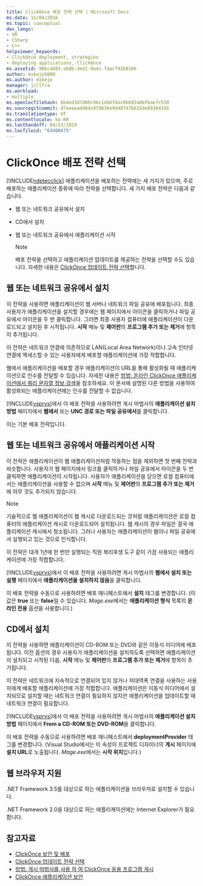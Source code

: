 ```yaml
---
title: ClickOnce 배포 전략 선택 | Microsoft Docs
ms.date: 11/04/2016
ms.topic: conceptual
dev_langs:
- VB
- CSharp
- C++
helpviewer_keywords:
- ClickOnce deployment, strategies
- deploying applications, ClickOnce
ms.assetid: 98bcab65-ab8b-4ed1-9adc-fdacf92b8106
author: mikejo5000
ms.author: mikejo
manager: jillfra
ms.workload:
- multiple
ms.openlocfilehash: 6b4ed387d00c96c1d66fdac0bb92a0bfbae7c530
ms.sourcegitcommit: 47eeeeadd84c879636e9d48747b615de69384356
ms.translationtype: HT
ms.contentlocale: ko-KR
ms.lasthandoff: 04/23/2019
ms.locfileid: "63406675"
---
```

# <a name="choose-a-clickonce-deployment-strategy"></a>ClickOnce 배포 전략 선택
[!INCLUDE[ndptecclick](../deployment/includes/ndptecclick_md.md)] 애플리케이션을 배포하는 전략에는 세 가지가 있으며, 주로 배포하는 애플리케이션 종류에 따라 전략을 선택합니다. 세 가지 배포 전략은 다음과 같습니다.

- 웹 또는 네트워크 공유에서 설치

- CD에서 설치

- 웹 또는 네트워크 공유에서 애플리케이션 시작

    > [!NOTE]
    > 배포 전략을 선택하고 애플리케이션 업데이트를 제공하는 전략을 선택할 수도 있습니다. 자세한 내용은 [ClickOnce 업데이트 전략 선택](../deployment/choosing-a-clickonce-update-strategy.md)합니다.

## <a name="install-from-the-web-or-a-network-share"></a>웹 또는 네트워크 공유에서 설치
 이 전략을 사용하면 애플리케이션이 웹 서버나 네트워크 파일 공유에 배포됩니다. 최종 사용자가 애플리케이션을 설치할 경우에는 웹 페이지에서 아이콘을 클릭하거나 파일 공유에서 아이콘을 두 번 클릭합니다. 그러면 최종 사용자 컴퓨터에 애플리케이션이 다운로드되고 설치된 후 시작됩니다. **시작** 메뉴 및 **제어판**의 **프로그램 추가 또는 제거**에 항목이 추가됩니다.

 이 전략은 네트워크 연결에 의존하므로 LAN(Local Area Network)이나 고속 인터넷 연결에 액세스할 수 있는 사용자에게 배포할 애플리케이션에 가장 적합합니다.

 웹에서 애플리케이션을 배포할 경우 애플리케이션이 URL을 통해 활성화될 때 애플리케이션으로 인수를 전달할 수 있습니다. 자세한 내용은 [방법: 온라인 ClickOnce 애플리케이션에서 쿼리 문자열 정보 검색](../deployment/how-to-retrieve-query-string-information-in-an-online-clickonce-application.md)을 참조하세요. 이 문서에 설명된 다른 방법을 사용하여 활성화되는 애플리케이션에는 인수를 전달할 수 없습니다.

 [!INCLUDE[vsprvs](../code-quality/includes/vsprvs_md.md)]에서 이 배포 전략을 사용하려면 게시 마법사의 **애플리케이션 설치 방법** 페이지에서 **웹에서** 또는 **UNC 경로 또는 파일 공유에서**를 클릭합니다.

 이는 기본 배포 전략입니다.

## <a name="start-the-application-from-the-web-or-a-network-share"></a>웹 또는 네트워크 공유에서 애플리케이션 시작
 이 전략은 애플리케이션이 웹 애플리케이션처럼 작동하는 점을 제외하면 첫 번째 전략과 비슷합니다. 사용자가 웹 페이지에서 링크를 클릭하거나 파일 공유에서 아이콘을 두 번 클릭하면 애플리케이션이 시작됩니다. 사용자가 애플리케이션을 닫으면 로컬 컴퓨터에서는 애플리케이션을 사용할 수 없으며 **시작** 메뉴 및 **제어판**의 **프로그램 추가 또는 제거**에 아무 것도 추가되지 않습니다.

> [!NOTE]
> 기술적으로 웹 애플리케이션이 웹 캐시로 다운로드되는 것처럼 애플리케이션은 로컬 컴퓨터의 애플리케이션 캐시로 다운로드되어 설치됩니다. 웹 캐시의 경우 파일은 결국 애플리케이션 캐시에서 청소됩니다. 그러나 사용자는 애플리케이션이 웹이나 파일 공유에서 실행되고 있는 것으로 인식합니다.

 이 전략은 대개 1년에 한 번만 실행되는 직원 복리후생 도구 같이 가끔 사용되는 애플리케이션에 가장 적합합니다.

 [!INCLUDE[vsprvs](../code-quality/includes/vsprvs_md.md)]에서 이 배포 전략을 사용하려면 게시 마법사의 **웹에서 설치 또는 실행** 페이지에서 **애플리케이션을 설치하지 않음**을 클릭합니다.

 이 배포 전략을 수동으로 사용하려면 배포 매니페스트에서 **설치** 태그를 변경합니다. (이 값은 **true** 또는 **false**일 수 있습니다. *Mage.exe*에서는 **애플리케이션 형식** 목록의 **온라인 전용** 옵션을 사용합니다.)

## <a name="install-from-a-cd"></a>CD에서 설치
 이 전략을 사용하면 애플리케이션이 CD-ROM 또는 DVD와 같은 이동식 미디어에 배포됩니다. 이전 옵션의 경우 사용자가 애플리케이션을 설치하도록 선택하면 애플리케이션이 설치되고 시작된 다음, **시작** 메뉴 및 **제어판**의 **프로그램 추가 또는 제거**에 항목이 추가됩니다.

 이 전략은 네트워크에 지속적으로 연결되어 있지 않거나 저대역폭 연결을 사용하는 사용자에게 배포할 애플리케이션에 가장 적합합니다. 애플리케이션은 이동식 미디어에서 설치되므로 설치할 때는 네트워크 연결이 필요하지 않지만 애플리케이션을 업데이트할 때 네트워크 연결이 필요합니다.

 [!INCLUDE[vsprvs](../code-quality/includes/vsprvs_md.md)]에서 이 배포 전략을 사용하려면 게시 마법사의 **애플리케이션 설치 방법** 페이지에서 **From a CD-ROM 또는 DVD-ROM**을 클릭합니다.

 이 배포 전략을 수동으로 사용하려면 배포 매니페스트에서 **deploymentProvider** 태그를 변경합니다. (Visual Studio에서는 이 속성이 프로젝트 디자이너의 **게시** 페이지에 **설치 URL**로 노출됩니다. *Mage.exe*에서는 **시작 위치**입니다.)

## <a name="web-browser-support"></a>웹 브라우저 지원
 .NET Framework 3.5를 대상으로 하는 애플리케이션을 브라우저로 설치할 수 있습니다.

 .NET Framework 2.0을 대상으로 하는 애플리케이션에는 Internet Explorer가 필요합니다.

## <a name="see-also"></a>참고자료
- [ClickOnce 보안 및 배포](../deployment/clickonce-security-and-deployment.md)
- [ClickOnce 업데이트 전략 선택](../deployment/choosing-a-clickonce-update-strategy.md)
- [방법: 게시 마법사를 사용 하 여 ClickOnce 응용 프로그램 게시](../deployment/how-to-publish-a-clickonce-application-using-the-publish-wizard.md)
- [ClickOnce 애플리케이션 보안](../deployment/securing-clickonce-applications.md)